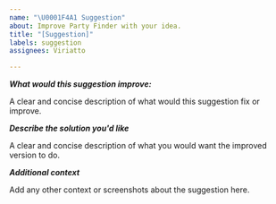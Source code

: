 ```yaml
---
name: "\U0001F4A1 Suggestion"
about: Improve Party Finder with your idea.
title: "[Suggestion]"
labels: suggestion
assignees: Viriatto

---
```


***What would this suggestion improve:***

A clear and concise description of what would this suggestion fix or improve.

***Describe the solution you'd like***

A clear and concise description of what you would want the improved version to do.

***Additional context***

Add any other context or screenshots about the suggestion here.

